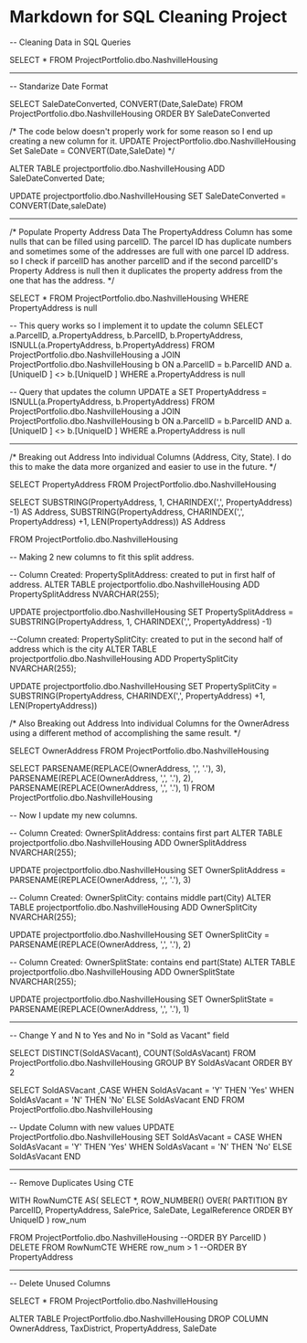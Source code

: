 # Markdown for SQL Cleaning Project

-- Cleaning Data in SQL Queries

SELECT *
FROM ProjectPortfolio.dbo.NashvilleHousing


--------------------------------------------------------------------------------------------------------------------------


-- Standarize Date Format

SELECT SaleDateConverted, CONVERT(Date,SaleDate)
FROM ProjectPortfolio.dbo.NashvilleHousing
ORDER BY SaleDateConverted

/* The code below doesn't properly work for some reason so I end up creating a new column for it. 
UPDATE ProjectPortfolio.dbo.NashvilleHousing
Set SaleDate = CONVERT(Date,SaleDate)
*/

ALTER TABLE projectportfolio.dbo.NashvilleHousing
ADD SaleDateConverted Date;

UPDATE projectportfolio.dbo.NashvilleHousing
SET SaleDateConverted = CONVERT(Date,saleDate)

--------------------------------------------------------------------------------------------------------------------------


/* Populate Property Address Data
The PropertyAddress Column has some nulls that can be filled using parcelID. The parcel ID has duplicate
numbers and sometimes some of the addresses are full with one parcel ID address. so I check if parcelID
has another parcelID and if the second parcelID's Property Address is null then it duplicates the 
property address from the one that has the address.
*/


SELECT *
FROM ProjectPortfolio.dbo.NashvilleHousing
WHERE PropertyAddress is null


-- This query works so I implement it to update the column
SELECT a.ParcelID, a.PropertyAddress, b.ParcelID, b.PropertyAddress, ISNULL(a.PropertyAddress, b.PropertyAddress)
FROM ProjectPortfolio.dbo.NashvilleHousing a
JOIN ProjectPortfolio.dbo.NashvilleHousing b
	ON a.ParcelID = b.ParcelID
	AND a.[UniqueID ] <> b.[UniqueID ]
WHERE a.PropertyAddress is null

-- Query that updates the column
UPDATE a
SET PropertyAddress = ISNULL(a.PropertyAddress, b.PropertyAddress)
FROM ProjectPortfolio.dbo.NashvilleHousing a
JOIN ProjectPortfolio.dbo.NashvilleHousing b
	ON a.ParcelID = b.ParcelID
	AND a.[UniqueID ] <> b.[UniqueID ]
WHERE a.PropertyAddress is null


--------------------------------------------------------------------------------------------------------------------------

/* 
Breaking out Address Into individual Columns (Address, City, State). I do this to make the data more
organized and easier to use in the future.
*/


SELECT PropertyAddress
FROM ProjectPortfolio.dbo.NashvilleHousing

SELECT SUBSTRING(PropertyAddress, 1, CHARINDEX(',', PropertyAddress) -1) AS Address,
	SUBSTRING(PropertyAddress, CHARINDEX(',', PropertyAddress) +1, LEN(PropertyAddress)) AS Address

FROM ProjectPortfolio.dbo.NashvilleHousing

-- Making 2 new columns to fit this split address. 

-- Column Created: PropertySplitAddress: created to put in first half of address.
ALTER TABLE projectportfolio.dbo.NashvilleHousing
ADD PropertySplitAddress NVARCHAR(255);

UPDATE projectportfolio.dbo.NashvilleHousing
SET PropertySplitAddress = SUBSTRING(PropertyAddress, 1, CHARINDEX(',', PropertyAddress) -1)

--Column created: PropertySplitCity: created to put in the second half of address which is the city
ALTER TABLE projectportfolio.dbo.NashvilleHousing
ADD PropertySplitCity NVARCHAR(255);

UPDATE projectportfolio.dbo.NashvilleHousing
SET PropertySplitCity = SUBSTRING(PropertyAddress, CHARINDEX(',', PropertyAddress) +1, LEN(PropertyAddress)) 


/* 
Also Breaking out Address Into individual Columns for the OwnerAdress using a different method of 
accomplishing the same result.
*/


SELECT OwnerAddress
FROM ProjectPortfolio.dbo.NashvilleHousing


SELECT
PARSENAME(REPLACE(OwnerAddress, ',', '.'), 3),
PARSENAME(REPLACE(OwnerAddress, ',', '.'), 2),
PARSENAME(REPLACE(OwnerAddress, ',', '.'), 1)
FROM ProjectPortfolio.dbo.NashvilleHousing

-- Now I update my new columns.

-- Column Created: OwnerSplitAddress: contains first part
ALTER TABLE projectportfolio.dbo.NashvilleHousing
ADD OwnerSplitAddress NVARCHAR(255);

UPDATE projectportfolio.dbo.NashvilleHousing
SET OwnerSplitAddress = PARSENAME(REPLACE(OwnerAddress, ',', '.'), 3)

-- Column Created: OwnerSplitCity: contains middle part(City)
ALTER TABLE projectportfolio.dbo.NashvilleHousing
ADD OwnerSplitCity NVARCHAR(255);

UPDATE projectportfolio.dbo.NashvilleHousing
SET OwnerSplitCity = PARSENAME(REPLACE(OwnerAddress, ',', '.'), 2)

-- Column Created: OwnerSplitState: contains end part(State)
ALTER TABLE projectportfolio.dbo.NashvilleHousing
ADD OwnerSplitState NVARCHAR(255);

UPDATE projectportfolio.dbo.NashvilleHousing
SET OwnerSplitState = PARSENAME(REPLACE(OwnerAddress, ',', '.'), 1) 


--------------------------------------------------------------------------------------------------------------------------

-- Change Y and N to Yes and No in "Sold as Vacant" field


SELECT DISTINCT(SoldASVacant), COUNT(SoldAsVacant)
FROM ProjectPortfolio.dbo.NashvilleHousing
GROUP BY SoldAsVacant
ORDER BY 2


SELECT SoldASVacant
,CASE WHEN SoldAsVacant = 'Y' THEN 'Yes'
	WHEN SoldAsVacant = 'N' THEN 'No'
	ELSE SoldAsVacant
	END
FROM ProjectPortfolio.dbo.NashvilleHousing

-- Update Column with new values
UPDATE ProjectPortfolio.dbo.NashvilleHousing
SET SoldAsVacant = CASE WHEN SoldAsVacant = 'Y' THEN 'Yes'
	WHEN SoldAsVacant = 'N' THEN 'No'
	ELSE SoldAsVacant
	END


--------------------------------------------------------------------------------------------------------------------------

-- Remove Duplicates Using CTE


WITH RowNumCTE AS(
SELECT *,
	ROW_NUMBER() OVER(
	PARTITION BY ParcelID,
				PropertyAddress,
				SalePrice,
				SaleDate,
				LegalReference
				ORDER BY
					UniqueID
					) row_num
					
FROM ProjectPortfolio.dbo.NashvilleHousing
--ORDER BY ParcelID
)
DELETE
FROM RowNumCTE
WHERE row_num > 1
--ORDER BY PropertyAddress


--------------------------------------------------------------------------------------------------------------------------

-- Delete Unused Columns


SELECT *
FROM ProjectPortfolio.dbo.NashvilleHousing

ALTER TABLE ProjectPortfolio.dbo.NashvilleHousing
DROP COLUMN OwnerAddress, TaxDistrict, PropertyAddress, SaleDate